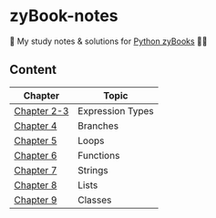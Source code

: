 # zyBook-notes

📝 My study notes & solutions for [Python zyBooks](0learn.zybooks.com) 👩‍💻

## Content

| Chapter | Topic |
|---------|--------|
| [Chapter 2-3](https://github.com/natalieng348/zyBook-notes/tree/main/02-03.%20Expression%20Types) | Expression Types |
| [Chapter 4](https://github.com/natalieng348/zyBook-notes/tree/main/04.%20Branches) | Branches |
| [Chapter 5](https://github.com/natalieng348/zyBook-notes/tree/main/05.%20Loops) | Loops |
| [Chapter 6](https://github.com/natalieng348/Python-Study-Notes/tree/main/06.%20Functions) | Functions |
| [Chapter 7](https://github.com/natalieng348/Python-Study-Notes/tree/main/07.%20Strings) | Strings |
| [Chapter 8](https://github.com/natalieng348/Python-Study-Notes/tree/main/08.%20Lists) | Lists |
| [Chapter 9](https://github.com/natalieng348/Python-Study-Notes/tree/main/09.%20Classes) | Classes |
